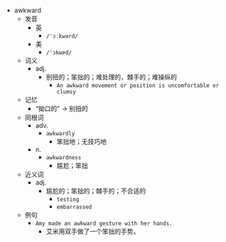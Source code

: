 - awkward
  - 发音
    - 英
      - `/'ɔːkwərd/`
    - 美
      - `/'ɔkwɚd/`
  - 词义
    - adj.
      - 别扭的；笨拙的；难处理的，棘手的；难操纵的
        - `An awkward movement or position is uncomfortable or clumsy`
  - 记忆
    - “拗口的” → 别扭的
  - 同根词
    - adv.
      - `awkwardly`
        - 笨拙地；无技巧地
    - n.
      - `awkwardness`
        - 尴尬；笨拙
  - 近义词
    - adj.
      - 尴尬的；笨拙的；棘手的；不合适的
        - `testing`
        - `embarrassed`
  - 例句
    - `Amy made an awkward gesture with her hands.`
      - 艾米用双手做了一个笨拙的手势。


